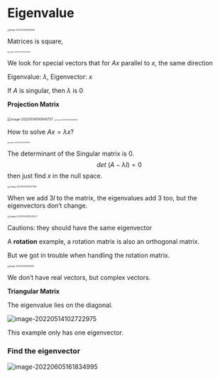 # Eigenvalue

<img src="https://ik.imagekit.io/haochen/Typora/image-20220514092828589.png" alt="image-20220514092828589" style="zoom:30%;" />

Matrices is square,

<img src="https://ik.imagekit.io/haochen/Typora/image-20220514093006245.png" alt="image-20220514093006245" style="zoom:25%;" />

We look for special vectors that for $Ax$ parallel to $x$, the same direction

Eigenvalue: $\lambda$, Eigenvector: $x$

If $A$ is singular, then $\lambda$ is 0

**Projection Matrix**

<img src="https://ik.imagekit.io/haochen/Typora/image-20220514093640757.png" alt="image-20220514093640757" style="zoom:50%;" />

<img src="https://ik.imagekit.io/haochen/Typora/image-20220514093800833.png" alt="image-20220514093800833" style="zoom:25%;" />



How to solve $Ax=\lambda x$?

<img src="https://ik.imagekit.io/haochen/Typora/image-20220514094359126.png" alt="image-20220514094359126" style="zoom:25%;" />

The determinant of the Singular matrix is 0.
$$
det\ (A-\lambda I)=0
$$
then just find $x$ in the null space.

<img src="https://ik.imagekit.io/haochen/Typora/image-20220514095157190.png" alt="image-20220514095157190" style="zoom:33%;" />

When we add $3I$ to the matrix, the eigenvalues add 3 too, but the eigenvectors don’t change.

<img src="https://ik.imagekit.io/haochen/Typora/image-20220514095329527.png" alt="image-20220514095329527" style="zoom: 33%;" />

Cautions: they should have the same eigenvector

A **rotation** example, a rotation matrix is also an orthogonal matrix.

But we got in trouble when handling the rotation matrix.

<img src="https://ik.imagekit.io/haochen/Typora/image-20220514100154050.png" alt="image-20220514100154050" style="zoom:30%;" />

We don’t have real vectors, but complex vectors.

**Triangular Matrix**

The eigenvalue lies on the diagonal.

![image-20220514102722975](https://ik.imagekit.io/haochen/Typora/image-20220514102722975.png)

This example only has one eigenvector.



### Find the eigenvector

![image-20220605161834995](https://ik.imagekit.io/haochen/Typora/image-20220605161834995.png)
